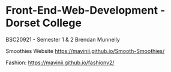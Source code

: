 # Front-End-Web-Development - Dorset College
BSC20921 - Semester 1 &amp; 2 Brendan Munnelly

Smoothies Website
https://mavinii.github.io/Smooth-Smoothies/

Fashion:
https://mavinii.github.io/fashionv2/
